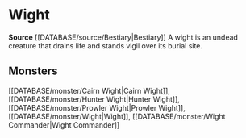 ﻿---
id: '259'
name: Wight
rarity: Common
source: '[[DATABASE/source/Bestiary|Bestiary]]'
trait:
- Wight
type: Trait

---
# Wight

**Source** [[DATABASE/source/Bestiary|Bestiary]]
A wight is an undead creature that drains life and stands vigil over its burial site.

## Monsters

[[DATABASE/monster/Cairn Wight|Cairn Wight]], [[DATABASE/monster/Hunter Wight|Hunter Wight]], [[DATABASE/monster/Prowler Wight|Prowler Wight]], [[DATABASE/monster/Wight|Wight]], [[DATABASE/monster/Wight Commander|Wight Commander]]